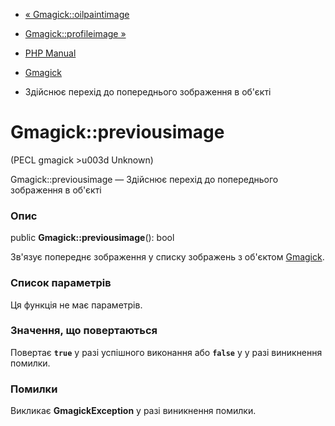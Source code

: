 - [« Gmagick::oilpaintimage](gmagick.oilpaintimage.md)
- [Gmagick::profileimage »](gmagick.profileimage.md)

- [PHP Manual](index.md)
- [Gmagick](class.gmagick.md)
- Здійснює перехід до попереднього зображення в об'єкті

# Gmagick::previousimage

(PECL gmagick \>u003d Unknown)

Gmagick::previousimage — Здійснює перехід до попереднього зображення
в об'єкті

### Опис

public **Gmagick::previousimage**(): bool

Зв'язує попереднє зображення у списку зображень з об'єктом
[Gmagick](class.gmagick.md).

### Список параметрів

Ця функція не має параметрів.

### Значення, що повертаються

Повертає **`true`** у разі успішного виконання або **`false`** у
у разі виникнення помилки.

### Помилки

Викликає **GmagickException** у разі виникнення помилки.
